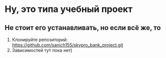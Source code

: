 # Ну, это типа учебный проект

## Не стоит его устанавливать, но если всё же, то
1. Клонируйте репозиторий:
 https://github.com/sanich155/skypro_bank_project.git
2. Зависимостей тут пока нет)

